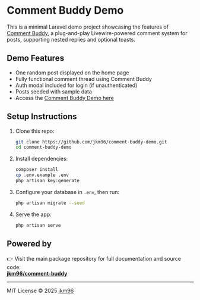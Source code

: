 # Comment Buddy Demo

This is a minimal Laravel demo project showcasing the features of [Comment Buddy](https://github.com/jkm96/comment-buddy), a plug-and-play Livewire-powered comment system for posts, supporting nested replies and optional toasts.

## Demo Features

- One random post displayed on the home page
- Fully functional comment thread using Comment Buddy
- Auth modal included for login (if unauthenticated)
- Posts seeded with sample data
- Access the [Comment Buddy Demo here](https://commentbuddy.mblog.co.ke)

## Setup Instructions

1. Clone this repo:

   ```bash
   git clone https://github.com/jkm96/comment-buddy-demo.git
   cd comment-buddy-demo
   ```

2. Install dependencies:

   ```bash
   composer install
   cp .env.example .env
   php artisan key:generate
   ```

3. Configure your database in `.env`, then run:

   ```bash
   php artisan migrate --seed
   ```

4. Serve the app:

   ```bash
   php artisan serve
   ```

## Powered by

👉 Visit the main package repository for full documentation and source code:  
[**jkm96/comment-buddy**](https://github.com/jkm96/comment-buddy)

---

MIT License © 2025 [jkm96](https://github.com/jkm96)
